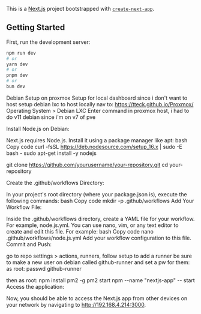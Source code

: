 This is a [Next.js](https://nextjs.org/) project bootstrapped with [`create-next-app`](https://github.com/vercel/next.js/tree/canary/packages/create-next-app).

## Getting Started

First, run the development server:

```bash
npm run dev
# or
yarn dev
# or
pnpm dev
# or
bun dev
```

Debian Setup on proxmox
Setup for local dashboard since i don't want to host
setup debian lxc to host locally nav to:
https://tteck.github.io/Proxmox/
Operating System > Debian LXC
Enter command in proxmox host, i had to do v11 debian since i'm on v7 of pve

Install Node.js on Debian:

Next.js requires Node.js. Install it using a package manager like apt:
bash
Copy code
curl -fsSL https://deb.nodesource.com/setup_16.x | sudo -E bash -
sudo apt-get install -y nodejs

git clone https://github.com/yourusername/your-repository.git
cd your-repository

Create the .github/workflows Directory:

In your project's root directory (where your package.json is), execute the following commands:
bash
Copy code
mkdir -p .github/workflows
Add Your Workflow File:

Inside the .github/workflows directory, create a YAML file for your workflow. For example, node.js.yml.
You can use nano, vim, or any text editor to create and edit this file. For example:
bash
Copy code
nano .github/workflows/node.js.yml
Add your workflow configuration to this file.
Commit and Push:

go to repo settings > actions, runners, follow setup to add a runner
be sure to make a new user on debian called github-runner and set a pw for them:
as root: passwd github-runner

then as root:
npm install pm2 -g
pm2 start npm --name "nextjs-app" -- start
Access the application:

Now, you should be able to access the Next.js app from other devices on your network by navigating to http://192.168.4.214:3000.
